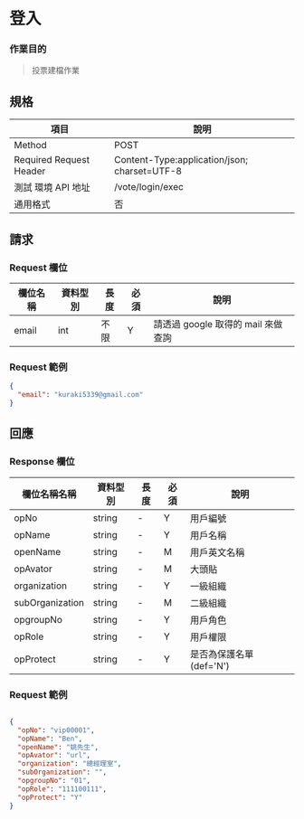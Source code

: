 # 登入

### 作業目的

> 投票建檔作業

## 規格

| 項目                    | 說明                                         |
| ----------------------- | -------------------------------------------- |
| Method                  | POST                                         |
| Required Request Header | Content-Type:application/json; charset=UTF-8 |
| 測試 環境 API 地址      | /vote/login/exec                             |
| 通用格式                | 否                                           |

## 請求

### Request 欄位

| 欄位名稱 | 資料型別 | 長度 | 必須 | 說明                               |
| -------- | -------- | ---- | ---- | ---------------------------------- |
| email    | int      | 不限 | Y    | 請透過 google 取得的 mail 來做查詢 |

### Request 範例

```json
{
  "email": "kuraki5339@gmail.com"
}
```

## 回應

### Response 欄位

| 欄位名稱名稱    | 資料型別 | 長度 | 必須 | 說明                     |
| --------------- | -------- | ---- | ---- | ------------------------ |
| opNo            | string   | -    | Y    | 用戶編號                 |
| opName          | string   | -    | Y    | 用戶名稱                 |
| openName        | string   | -    | M    | 用戶英文名稱             |
| opAvator        | string   | -    | M    | 大頭貼                   |
| organization    | string   | -    | Y    | 一級組織                 |
| subOrganization | string   | -    | M    | 二級組織                 |
| opgroupNo       | string   | -    | Y    | 用戶角色                 |
| opRole          | string   | -    | Y    | 用戶權限                 |
| opProtect       | string   | -    | Y    | 是否為保護名單 (def='N') |

### Request 範例

```json

{
  "opNo": "vip00001",
  "opName": "Ben",
  "openName": "姚先生",
  "opAvator": "url",
  "organization": "總經理室",
  "subOrganization": "",
  "opgroupNo": "01",
  "opRole": "111100111",
  "opProtect": "Y"
}
```
